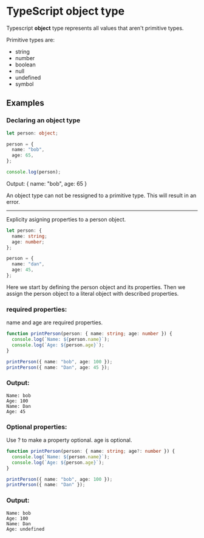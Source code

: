 # TypeScript object type

Typescript **object** type represents all values that aren't primitive types.

Primitive types are:

- string
- number
- boolean
- null
- undefined
- symbol

## Examples

### Declaring an object type

```typescript
let person: object;

person = {
  name: "bob",
  age: 65,
};

console.log(person);
```

Output:
{
name: "bob",
age: 65
}

An object type can not be ressigned to a primitive type.
This will result in an error.

---

Explicity asigning properties to a person object.

```typescript
let person: {
  name: string;
  age: number;
};

person = {
  name: "dan",
  age: 45,
};
```

Here we start by defining the person object and its properties.
Then we assign the person object to a literal object with described properties.

### required properties:

name and age are required properties.

```typescript
function printPerson(person: { name: string; age: number }) {
  console.log(`Name: ${person.name}`);
  console.log(`Age: ${person.age}`);
}

printPerson({ name: "bob", age: 100 });
printPerson({ name: "Dan", age: 45 });
```

### Output:

    Name: bob
    Age: 100
    Name: Dan
    Age: 45

### Optional properties:

Use ? to make a property optional. age is optional.

```typescript
function printPerson(person: { name: string; age?: number }) {
  console.log(`Name: ${person.name}`);
  console.log(`Age: ${person.age}`);
}

printPerson({ name: "bob", age: 100 });
printPerson({ name: "Dan" });
```

### Output:

    Name: bob
    Age: 100
    Name: Dan
    Age: undefined
